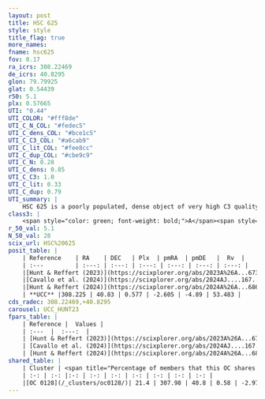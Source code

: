 ```yaml
---
layout: post
title: HSC 625
style: style
title_flag: true
more_names: 
fname: hsc625
fov: 0.17
ra_icrs: 308.22469
de_icrs: 40.8295
glon: 79.79925
glat: 0.54439
r50: 5.1
plx: 0.57665
UTI: "0.44"
UTI_COLOR: "#fff8de"
UTI_C_N_COL: "#fedec5"
UTI_C_dens_COL: "#bce1c5"
UTI_C_C3_COL: "#a6cab9"
UTI_C_lit_COL: "#fee8cc"
UTI_C_dup_COL: "#cbe9c9"
UTI_C_N: 0.28
UTI_C_dens: 0.85
UTI_C_C3: 1.0
UTI_C_lit: 0.33
UTI_C_dup: 0.79
UTI_summary: |
    HSC 625 is a poorly populated, dense object of very high C3 quality. It was recently reported in the literature.<br><br>This is very likely a unique object, which shares a small percentage of members with at least one previously reported entry.
class3: |
    <span style="color: green; font-weight: bold;">A</span><span style="color: green; font-weight: bold;">A</span>
r_50_val: 5.1
N_50_val: 28
scix_url: HSC%20625
posit_table: |
    | Reference    | RA    | DEC   | Plx  | pmRA  | pmDE   |  Rv  |
    | :---         | :---: | :---: | :---: | :---: | :---: | :---: |
    |[Hunt & Reffert (2023)](https://scixplorer.org/abs/2023A%26A...673A.114H) | 308.198 | 40.838 | 0.574 | -2.601 | -4.899 | 186.214 |
    |[Cavallo et al. (2024)](https://scixplorer.org/abs/2024AJ....167...12C) | 308.224 | 40.817 | 0.574 | -- | -- | -- |
    |[Hunt & Reffert (2024)](https://scixplorer.org/abs/2024A%26A...686A..42H) | 308.198 | 40.838 | 0.574 | -2.601 | -4.899 | 186.214 |
    | **UCC** |308.225 | 40.83 | 0.577 | -2.605 | -4.89 | 53.483 | 
cds_radec: 308.22469,+40.8295
carousel: UCC_HUNT23
fpars_table: |
    | Reference |  Values |
    | :---  |  :---:  |
    | [Hunt & Reffert (2023)](https://scixplorer.org/abs/2023A%26A...673A.114H) | `AV50=6.583, diffAV50=2.334, MOD50=11.116, logAge50=7.146` |
    | [Cavallo et al. (2024)](https://scixplorer.org/abs/2024AJ....167...12C) | `AV50=5.49, dMod50=11.72, logAge50=6.67, [Fe/H]50=0.93` |
    | [Hunt & Reffert (2024)](https://scixplorer.org/abs/2024A%26A...686A..42H) | `MassJ=630.344` |
shared_table: |
    | Cluster | <span title="Percentage of members that this OC shares with the ones listed">%</span>   | RA   | DEC   | Plx   | pmRA  | pmDE  | Rv | UTI |
    | :-: | :-: |:-: | :-: | :-: | :-: | :-: | :-: | :-: |
    |[OC 0128](/_clusters/oc0128/)| 21.4 | 307.98 | 40.8 | 0.58 | -2.97 | -4.4 | 38.32 |0.74 |
---
```

